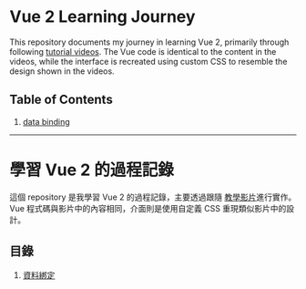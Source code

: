 # Vue 2 Learning Journey

This repository documents my journey in learning Vue 2, primarily through following [tutorial videos](https://www.youtube.com/watch?v=yo1zTr2b2FY&list=PLEfh-m_KG4dYor8h4Hi2lqKJ0xqNTFh16&index=1). The Vue code is identical to the content in the videos, while the interface is recreated using custom CSS to resemble the design shown in the videos.

## Table of Contents

1. [data binding](https://github.com/yolu21/WebLearning/tree/main/VueLearning/Vue2/%231-Data-binding)

---

# 學習 Vue 2 的過程記錄

這個 repository 是我學習 Vue 2 的過程記錄，主要透過跟隨 [教學影片](https://www.youtube.com/watch?v=yo1zTr2b2FY&list=PLEfh-m_KG4dYor8h4Hi2lqKJ0xqNTFh16&index=1)進行實作。Vue 程式碼與影片中的內容相同，介面則是使用自定義 CSS 重現類似影片中的設計。

## 目錄

1. [資料綁定](https://github.com/yolu21/WebLearning/tree/main/VueLearning/Vue2/%231-Data-binding)
